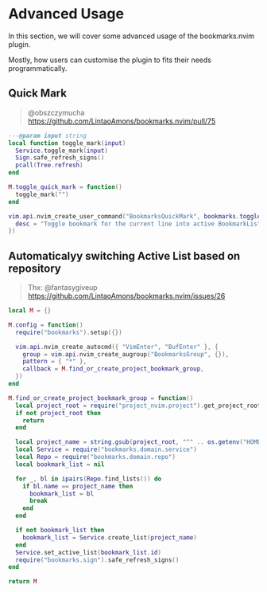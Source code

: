 # Advanced Usage

In this section, we will cover some advanced usage of the bookmarks.nvim plugin.

Mostly, how users can customise the plugin to fits their needs programmatically.

## Quick Mark
> @obszczymucha https://github.com/LintaoAmons/bookmarks.nvim/pull/75

```lua
---@param input string
local function toggle_mark(input)
  Service.toggle_mark(input)
  Sign.safe_refresh_signs()
  pcall(Tree.refresh)
end

M.toggle_quick_mark = function()
  toggle_mark("")
end

vim.api.nvim_create_user_command("BookmarksQuickMark", bookmarks.toggle_quick_mark, {
  desc = "Toggle bookmark for the current line into active BookmarkList (no name).",
})
```

## Automaticalyy switching Active List based on repository
> Thx: @fantasygiveup https://github.com/LintaoAmons/bookmarks.nvim/issues/26

```lua
local M = {}

M.config = function()
  require("bookmarks").setup({})

  vim.api.nvim_create_autocmd({ "VimEnter", "BufEnter" }, {
    group = vim.api.nvim_create_augroup("BookmarksGroup", {}),
    pattern = { "*" },
    callback = M.find_or_create_project_bookmark_group,
  })
end

M.find_or_create_project_bookmark_group = function()
  local project_root = require("project_nvim.project").get_project_root()
  if not project_root then
    return
  end

  local project_name = string.gsub(project_root, "^" .. os.getenv("HOME") .. "/", "")
  local Service = require("bookmarks.domain.service")
  local Repo = require("bookmarks.domain.repo")
  local bookmark_list = nil

  for _, bl in ipairs(Repo.find_lists()) do
    if bl.name == project_name then
      bookmark_list = bl
      break
    end
  end

  if not bookmark_list then
    bookmark_list = Service.create_list(project_name)
  end
  Service.set_active_list(bookmark_list.id)
  require("bookmarks.sign").safe_refresh_signs()
end

return M
```

